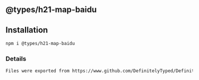 ## @types/h21-map-baidu

## Installation
```bash
npm i @types/h21-map-baidu
```
### Details
```bash
Files were exported from https://www.github.com/DefinitelyTyped/DefinitelyTyped
```
